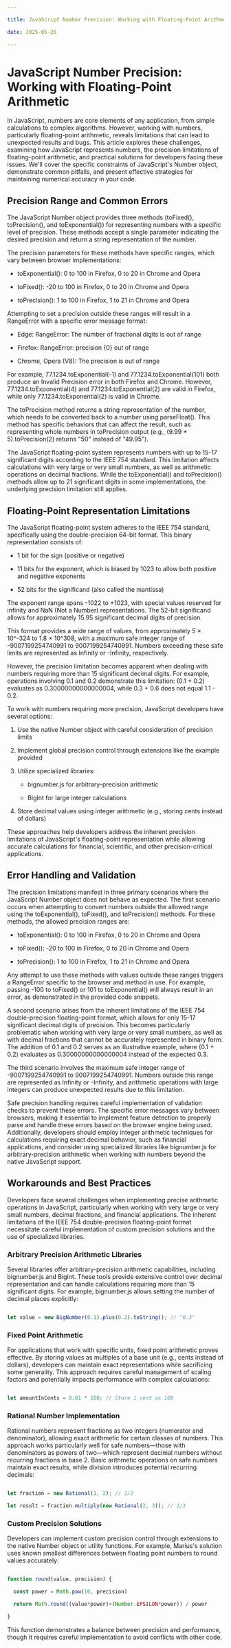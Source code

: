 ```yaml
---

title: JavaScript Number Precision: Working with Floating-Point Arithmetic

date: 2025-05-26

---
```



# JavaScript Number Precision: Working with Floating-Point Arithmetic

In JavaScript, numbers are core elements of any application, from simple calculations to complex algorithms. However, working with numbers, particularly floating-point arithmetic, reveals limitations that can lead to unexpected results and bugs. This article explores these challenges, examining how JavaScript represents numbers, the precision limitations of floating-point arithmetic, and practical solutions for developers facing these issues. We'll cover the specific constraints of JavaScript's Number object, demonstrate common pitfalls, and present effective strategies for maintaining numerical accuracy in your code.


## Precision Range and Common Errors

The JavaScript Number object provides three methods (toFixed(), toPrecision(), and toExponential()) for representing numbers with a specific level of precision. These methods accept a single parameter indicating the desired precision and return a string representation of the number.

The precision parameters for these methods have specific ranges, which vary between browser implementations:

- toExponential(): 0 to 100 in Firefox, 0 to 20 in Chrome and Opera

- toFixed(): -20 to 100 in Firefox, 0 to 20 in Chrome and Opera

- toPrecision(): 1 to 100 in Firefox, 1 to 21 in Chrome and Opera

Attempting to set a precision outside these ranges will result in a RangeError with a specific error message format:

- Edge: RangeError: The number of fractional digits is out of range

- Firefox: RangeError: precision {0} out of range

- Chrome, Opera (V8): The precision is out of range

For example, 77.1234.toExponential(-1) and 77.1234.toExponential(101) both produce an Invalid Precision error in both Firefox and Chrome. However, 77.1234.toExponential(4) and 77.1234.toExponential(2) are valid in Firefox, while only 77.1234.toExponential(2) is valid in Chrome.

The toPrecision method returns a string representation of the number, which needs to be converted back to a number using parseFloat(). This method has specific behaviors that can affect the result, such as representing whole numbers in toPrecision output (e.g., (9.99 * 5).toPrecision(2) returns "50" instead of "49.95").

The JavaScript floating-point system represents numbers with up to 15-17 significant digits according to the IEEE 754 standard. This limitation affects calculations with very large or very small numbers, as well as arithmetic operations on decimal fractions. While the toExponential() and toPrecision() methods allow up to 21 significant digits in some implementations, the underlying precision limitation still applies.


## Floating-Point Representation Limitations

The JavaScript floating-point system adheres to the IEEE 754 standard, specifically using the double-precision 64-bit format. This binary representation consists of:

- 1 bit for the sign (positive or negative)

- 11 bits for the exponent, which is biased by 1023 to allow both positive and negative exponents

- 52 bits for the significand (also called the mantissa)

The exponent range spans -1022 to +1023, with special values reserved for infinity and NaN (Not a Number) representations. The 52-bit significand allows for approximately 15.95 significant decimal digits of precision.

This format provides a wide range of values, from approximately 5 × 10^-324 to 1.8 × 10^308, with a maximum safe integer range of -9007199254740991 to 9007199254740991. Numbers exceeding these safe limits are represented as Infinity or -Infinity, respectively.

However, the precision limitation becomes apparent when dealing with numbers requiring more than 15 significant decimal digits. For example, operations involving 0.1 and 0.2 demonstrate this limitation: (0.1 + 0.2) evaluates as 0.30000000000000004, while 0.3 + 0.6 does not equal 1.1 - 0.2.

To work with numbers requiring more precision, JavaScript developers have several options:

1. Use the native Number object with careful consideration of precision limits

2. Implement global precision control through extensions like the example provided

3. Utilize specialized libraries:

   - bignumber.js for arbitrary-precision arithmetic

   - BigInt for large integer calculations

4. Store decimal values using integer arithmetic (e.g., storing cents instead of dollars)

These approaches help developers address the inherent precision limitations of JavaScript's floating-point representation while allowing accurate calculations for financial, scientific, and other precision-critical applications.


## Error Handling and Validation

The precision limitations manifest in three primary scenarios where the JavaScript Number object does not behave as expected. The first scenario occurs when attempting to convert numbers outside the allowed range using the toExponential(), toFixed(), and toPrecision() methods. For these methods, the allowed precision ranges are:

- toExponential(): 0 to 100 in Firefox, 0 to 20 in Chrome and Opera

- toFixed(): -20 to 100 in Firefox, 0 to 20 in Chrome and Opera

- toPrecision(): 1 to 100 in Firefox, 1 to 21 in Chrome and Opera

Any attempt to use these methods with values outside these ranges triggers a RangeError specific to the browser and method in use. For example, passing -100 to toFixed() or 101 to toExponential() will always result in an error, as demonstrated in the provided code snippets.

A second scenario arises from the inherent limitations of the IEEE 754 double-precision floating-point format, which allows for only 15-17 significant decimal digits of precision. This becomes particularly problematic when working with very large or very small numbers, as well as with decimal fractions that cannot be accurately represented in binary form. The addition of 0.1 and 0.2 serves as an illustrative example, where (0.1 + 0.2) evaluates as 0.30000000000000004 instead of the expected 0.3.

The third scenario involves the maximum safe integer range of -9007199254740991 to 9007199254740991. Numbers outside this range are represented as Infinity or -Infinity, and arithmetic operations with large integers can produce unexpected results due to this limitation.

Safe precision handling requires careful implementation of validation checks to prevent these errors. The specific error messages vary between browsers, making it essential to implement feature detection to properly parse and handle these errors based on the browser engine being used. Additionally, developers should employ integer arithmetic techniques for calculations requiring exact decimal behavior, such as financial applications, and consider using specialized libraries like bignumber.js for arbitrary-precision arithmetic when working with numbers beyond the native JavaScript support.


## Workarounds and Best Practices

Developers face several challenges when implementing precise arithmetic operations in JavaScript, particularly when working with very large or very small numbers, decimal fractions, and financial applications. The inherent limitations of the IEEE 754 double-precision floating-point format necessitate careful implementation of custom precision solutions and the use of specialized libraries.


### Arbitrary Precision Arithmetic Libraries

Several libraries offer arbitrary-precision arithmetic capabilities, including bignumber.js and BigInt. These tools provide extensive control over decimal representation and can handle calculations requiring more than 15 significant digits. For example, bignumber.js allows setting the number of decimal places explicitly:

```javascript

let value = new BigNumber(0.1).plus(0.2).toString(); // "0.3"

```


### Fixed Point Arithmetic

For applications that work with specific units, fixed point arithmetic proves effective. By storing values as multiples of a base unit (e.g., cents instead of dollars), developers can maintain exact representations while sacrificing some generality. This approach requires careful management of scaling factors and potentially impacts performance with complex calculations:

```javascript

let amountInCents = 0.01 * 100; // Store 1 cent as 100

```


### Rational Number Implementation

Rational numbers represent fractions as two integers (numerator and denominator), allowing exact arithmetic for certain classes of numbers. This approach works particularly well for safe numbers—those with denominators as powers of two—which represent decimal numbers without recurring fractions in base 2. Basic arithmetic operations on safe numbers maintain exact results, while division introduces potential recurring decimals:

```javascript

let fraction = new Rational(1, 2); // 1/2

let result = fraction.multiply(new Rational(2, 3)); // 1/3

```


### Custom Precision Solutions

Developers can implement custom precision control through extensions to the native Number object or utility functions. For example, Marius's solution uses known smallest differences between floating point numbers to round values accurately:

```javascript

function round(value, precision) {

  const power = Math.pow(10, precision)

  return Math.round((value*power)+(Number.EPSILON*power)) / power

}

```

This function demonstrates a balance between precision and performance, though it requires careful implementation to avoid conflicts with other code.

